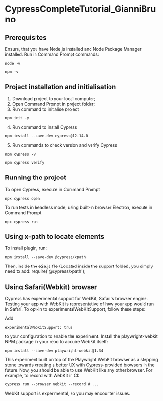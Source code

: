# CypressCompleteTutorial_GianniBruno

## Prerequisites
Ensure, that you have Node.js installed and Node Package Manager installed. Run in Command Prompt commands:
```shell
node -v
```
```shell
npm -v
```
## Project installation and initialisation
1. Download project to your local computer;
2. Open Command Prompt in project folder;
3. Run command to initialise project
```shell
npm init -y
```

4. Run command to install Cypress
```shell
npm install --save-dev cypress@12.14.0
```

5. Run commands to check version and verify Cypress
```shell
npm cypress -v
```
```shell
npm cypress verify
```
## Running the project
To open Cypress, execute in Command Prompt
```shell
npx cypress open
```

To run tests in headless mode, using built-in browser Electron, execute in Command Prompt
```shell
npx cypress run
```
## Using x-path to locate elements

To install plugin, run:
```shell
npm install --save-dev @cypress/xpath
```
Then, inside the e2e.js file (Located inside the support folder), you simply need to add: require('@cypress/xpath');

## Using Safari(Webkit) browser

Cypress has experimental support for WebKit, Safari's browser engine. 
Testing your app with WebKit is representative of how your app would run in Safari.
To opt-in to experimentalWebKitSupport, follow these steps:

Add 
```
experimentalWebKitSupport: true
```
 to your configuration to enable the experiment.
Install the playwright-webkit NPM package in your repo to acquire WebKit itself: 
```shell
npm install --save-dev playwright-webkit@1.34
```
This experiment built on top of the Playwright WebKit browser as a stepping stone towards creating a better UX with Cypress-provided browsers in the future. 
Now, you should be able to use WebKit like any other browser. For example, to record with WebKit in CI:
```shell
cypress run --browser webkit --record # ...
```
WebKit support is experimental, so you may encounter issues. 